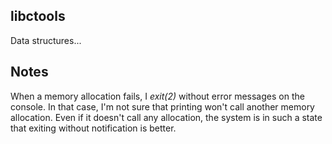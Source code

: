 ## libctools

Data structures...

## Notes
When a memory allocation fails, I _exit(2)_ without error messages on the console. In that case, I'm not sure that printing won't call another memory allocation. Even if it doesn't call any allocation, the system is in such a state that exiting without notification is better.

